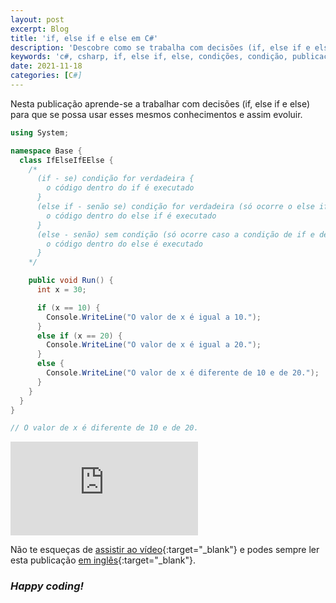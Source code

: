 ```yaml
---
layout: post
excerpt: Blog
title: 'if, else if e else em C#'
description: 'Descobre como se trabalha com decisões (if, else if e else) na linguagem de programação C#. Obtém respostas às tuas dúvidas com a teoria e os exemplos apresentados.'
keywords: 'c#, csharp, if, else if, else, condições, condição, publicação'
date: 2021-11-18
categories: [C#]
---
```


Nesta publicação aprende-se a trabalhar com decisões (if, else if e else) para que se possa usar esses mesmos conhecimentos e assim evoluir.

```csharp
using System;

namespace Base {
  class IfElseIfEElse {
    /*
      (if - se) condição for verdadeira {
        o código dentro do if é executado
      }
      (else if - senão se) condição for verdadeira (só ocorre o else if caso a condição de if seja falsa) {
        o código dentro do else if é executado
      }
      (else - senão) sem condição (só ocorre caso a condição de if e de else if sejam falsas) {
        o código dentro do else é executado
      }
    */

    public void Run() {
      int x = 30;

      if (x == 10) {
        Console.WriteLine("O valor de x é igual a 10.");
      }
      else if (x == 20) {
        Console.WriteLine("O valor de x é igual a 20.");
      }
      else {
        Console.WriteLine("O valor de x é diferente de 10 e de 20.");
      }
    }
  }
}

// O valor de x é diferente de 10 e de 20.
```

<div class="video-container">
  <iframe src="https://www.youtube.com/embed/x7FJnvDzVtg" frameborder="0" allowfullscreen></iframe>
</div>

Não te esqueças de [assistir ao vídeo](https://youtu.be/x7FJnvDzVtg){:target="\_blank"} e podes sempre ler esta publicação [em inglês](https://nelsonsilvadev.com/blog/20211118/if-else-if-and-else-in-csharp/){:target="\_blank"}.

### _Happy coding!_
